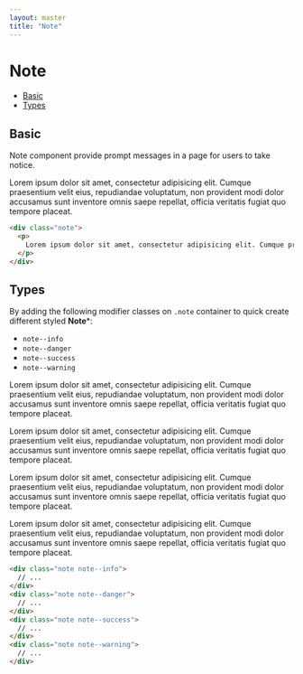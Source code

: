```yaml
---
layout: master
title: "Note"
---
```


# Note
- [Basic](#basic)
- [Types](#types)

## Basic
Note component provide prompt messages in a page for users to take notice.

<div class="note has-close">
  <a role="button" class="note__close">
    <i class="i-remove"></i>
  </a>
  <p>
    Lorem ipsum dolor sit amet, consectetur adipisicing elit. Cumque praesentium velit eius, repudiandae voluptatum, non provident modi dolor accusamus sunt inventore omnis saepe repellat, officia veritatis fugiat quo tempore placeat.
  </p>
</div>

```html
<div class="note">
  <p>
    Lorem ipsum dolor sit amet, consectetur adipisicing elit. Cumque praesentium velit eius, repudiandae voluptatum, non provident modi dolor accusamus sunt inventore omnis saepe repellat, officia veritatis fugiat quo tempore placeat.
  </p>
</div>
```

## Types
By adding the following modifier classes on `.note` container to quick create different styled **Note***:
- `note--info`
- `note--danger`
- `note--success`
- `note--warning`

<div class="note note--info">
  <p>
    Lorem ipsum dolor sit amet, consectetur adipisicing elit. Cumque praesentium velit eius, repudiandae voluptatum, non provident modi dolor accusamus sunt inventore omnis saepe repellat, officia veritatis fugiat quo tempore placeat.
  </p>
</div>
<div class="note note--danger">
  <p>
    Lorem ipsum dolor sit amet, consectetur adipisicing elit. Cumque praesentium velit eius, repudiandae voluptatum, non provident modi dolor accusamus sunt inventore omnis saepe repellat, officia veritatis fugiat quo tempore placeat.
  </p>
</div>
<div class="note note--success">
  <p>
    Lorem ipsum dolor sit amet, consectetur adipisicing elit. Cumque praesentium velit eius, repudiandae voluptatum, non provident modi dolor accusamus sunt inventore omnis saepe repellat, officia veritatis fugiat quo tempore placeat.
  </p>
</div>
<div class="note note--warning">
  <p>
    Lorem ipsum dolor sit amet, consectetur adipisicing elit. Cumque praesentium velit eius, repudiandae voluptatum, non provident modi dolor accusamus sunt inventore omnis saepe repellat, officia veritatis fugiat quo tempore placeat.
  </p>
</div>

```html
<div class="note note--info">
  // ...
</div>
<div class="note note--danger">
  // ...
</div>
<div class="note note--success">
  // ...
</div>
<div class="note note--warning">
  // ...
</div>
```
